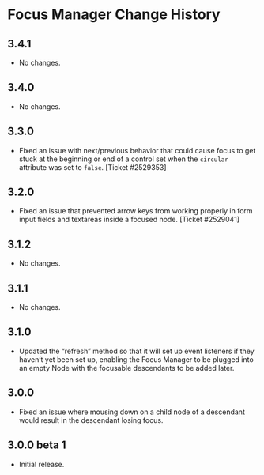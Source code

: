 Focus Manager Change History
============================

3.4.1
-----

-   No changes.

3.4.0
-----

-   No changes.

3.3.0
-----

-   Fixed an issue with next/previous behavior that could cause focus to get stuck at the beginning or end of a control set when the `circular` attribute was set to `false`. \[Ticket \#2529353\]

3.2.0
-----

-   Fixed an issue that prevented arrow keys from working properly in form input fields and textareas inside a focused node. \[Ticket \#2529041\]

3.1.2
-----

-   No changes.

3.1.1
-----

-   No changes.

3.1.0
-----

-   Updated the “refresh” method so that it will set up event listeners if they haven’t yet been set up, enabling the Focus Manager to be plugged into an empty Node with the focusable descendants to be added later.

3.0.0
-----

-   Fixed an issue where mousing down on a child node of a descendant would result in the descendant losing focus.

3.0.0 beta 1
------------

-   Initial release.
